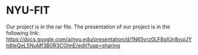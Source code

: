 # NYU-FIT
Our project is in the rar file.
The presentation of our project is in the following link:
https://docs.google.com/a/nyu.edu/presentation/d/1N65vrz0LF8gIUn8vujJYtdIIeQeL5NuMf3B0R3CGlmE/edit?usp=sharing
